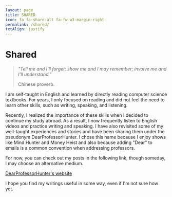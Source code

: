 ```yaml
---
layout: page
title: SHARED
icon: fa fa-share-alt fa-fw w3-margin-right
permalink: /shared/
txtAlign: justify
---
```



# Shared


  <blockquote class="w3-panel w3-leftbar w3-light-grey">
    <p class="w3-large"><i>"Tell me and I'll forget; show me and I may remember; involve me and I'll understand."</i></p>
    <p>Chinese proverb.</p>
  </blockquote> 



I am self-taught in English and learned by directly reading computer science textbooks. For years, I only focused on reading and did not feel the need to learn other skills, such as writing, speaking, and listening. 

Recently, I realized the importance of these skills when I decided to continue my study abroad. As a result, I now frequently listen to English videos and practice writing and speaking. I have also revisited some of my well-taught experiences and stories and have been sharing them under the pseudonym DearProfessorHunter. I chose this name because I enjoy shows like Mind Hunter and Money Heist and also because adding "Dear" to emails is a common convention when addressing professors.

For now, you can check out my posts in the following link, though someday, I may choose an alternative medium.

[DearProfessorHunter's website](https://dearprofessorhunter.notion.site/dearprofessorhunter/Home-cd5bc9dd95bb4eebb0466452e17658f1)

I hope you find my writings useful in some way, even if I'm not sure how yet.
